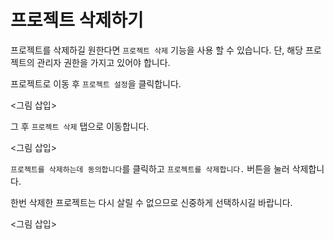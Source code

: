 # 프로젝트 삭제하기

프로젝트를 삭제하길 원한다면 `프로젝트 삭제` 기능을 사용 할 수 있습니다. 단, 해당 프로젝트의 관리자 권한을 가지고 있어야 합니다.

프로젝트로 이동 후 `프로젝트 설정`을 클릭합니다. 

<그림 삽입>

그 후 `프로젝트 삭제` 탭으로 이동합니다. 

<그림 삽입>

`프로젝트를 삭제하는데 동의합니다`를 클릭하고 `프로젝트를 삭제합니다.` 버튼을 눌러 삭제합니다.

한번 삭제한 프로젝트는 다시 살릴 수 없으므로 신중하게 선택하시길 바랍니다.

<그림 삽입>